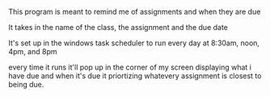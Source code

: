This program is meant to remind me of assignments and when they are due

It takes in the name of the class, the assignment and the due date

It's set up in the windows task scheduler to run every day at 8:30am, noon, 4pm, and 8pm

every time it runs it'll pop up in the corner of my screen displaying what i have due and when it's due
it priortizing whatevery assignment is closest to being due.
